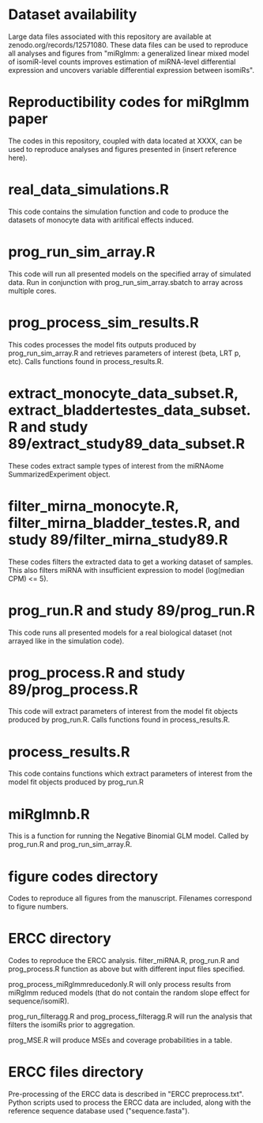 # Dataset availability

Large data files associated with this repository are available at zenodo.org/records/12571080. These data files can be used to reproduce all analyses and figures from "miRglmm: a generalized linear mixed model of isomiR-level counts improves estimation of miRNA-level differential expression and uncovers variable differential expression between isomiRs".

# Reproductibility codes for miRglmm paper

The codes in this repository, coupled with data located at XXXX, can be used to reproduce analyses and figures presented in (insert reference here).

# real_data_simulations.R

This code contains the simulation function and code to produce the datasets of monocyte data with aritifical effects induced. 

# prog_run_sim_array.R

This code will run all presented models on the specified array of simulated data. Run in conjunction with prog_run_sim_array.sbatch to array across multiple cores.

# prog_process_sim_results.R

This codes processes the model fits outputs produced by prog_run_sim_array.R and retrieves parameters of interest (beta, LRT p, etc). Calls functions found in process_results.R.

# extract_monocyte_data_subset.R, extract_bladdertestes_data_subset.R and study 89/extract_study89_data_subset.R

These codes extract sample types of interest from the miRNAome SummarizedExperiment object. 

# filter_mirna_monocyte.R, filter_mirna_bladder_testes.R, and study 89/filter_mirna_study89.R

These codes filters the extracted data to get a working dataset of samples. This also filters miRNA with insufficient expression to model (log(median CPM) <= 5).

# prog_run.R and study 89/prog_run.R

This code runs all presented models for a real biological dataset (not arrayed like in the simulation code).

# prog_process.R and study 89/prog_process.R

This code will extract parameters of interest from the model fit objects produced by prog_run.R. Calls functions found in process_results.R.

# process_results.R

This code contains functions which extract parameters of interest from the model fit objects produced by prog_run.R

# miRglmnb.R

This is a function for running the Negative Binomial GLM model. Called by prog_run.R and prog_run_sim_array.R. 

# figure codes directory

Codes to reproduce all figures from the manuscript. Filenames correspond to figure numbers. 

# ERCC directory

Codes to reproduce the ERCC analysis. filter_miRNA.R, prog_run.R and prog_process.R function as above but with different input files specified. 

prog_process_miRglmmreducedonly.R will only process results from miRglmm reduced models (that do not contain the random slope effect for sequence/isomiR). 

prog_run_filteragg.R and prog_process_filteragg.R will run the analysis that filters the isomiRs prior to aggregation.

prog_MSE.R will produce MSEs and coverage probabilities in a table. 

# ERCC files directory

Pre-processing of the ERCC data is described in "ERCC preprocess.txt". Python scripts used to process the ERCC data are included, along with the reference sequence database used ("sequence.fasta"). 


